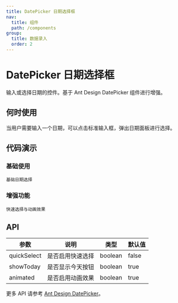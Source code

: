 ```yaml
---
title: DatePicker 日期选择框
nav:
  title: 组件
  path: /components
group:
  title: 数据录入
  order: 2
---
```


# DatePicker 日期选择框

输入或选择日期的控件。基于 Ant Design DatePicker 组件进行增强。

## 何时使用

当用户需要输入一个日期，可以点击标准输入框，弹出日期面板进行选择。

## 代码演示

### 基础使用

<code src="./demos/basic.tsx">基础日期选择</code>

### 增强功能

<code src="./demos/enhanced.tsx">快速选择与动画效果</code>

## API

| 参数 | 说明 | 类型 | 默认值 |
| --- | --- | --- | --- |
| quickSelect | 是否启用快速选择 | boolean | false |
| showToday | 是否显示今天按钮 | boolean | true |
| animated | 是否启用动画效果 | boolean | true |

更多 API 请参考 [Ant Design DatePicker](https://ant.design/components/date-picker-cn#api)。